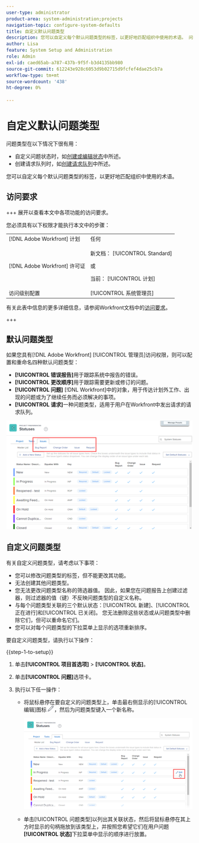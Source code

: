 ```yaml
---
user-type: administrator
product-area: system-administration;projects
navigation-topic: configure-system-defaults
title: 自定义默认问题类型
description: 您可以自定义每个默认问题类型的标签，以更好地匹配组织中使用的术语。 问题类型对于自定义问题状态和创建请求队列非常有用。
author: Lisa
feature: System Setup and Administration
role: Admin
exl-id: caed65ab-a787-437b-9f5f-b3d4135bb980
source-git-commit: 612243e928c6053d9b02715d9fcfef4dae25cb7a
workflow-type: tm+mt
source-wordcount: '438'
ht-degree: 0%

---
```


# 自定义默认问题类型

问题类型在以下情况下很有用：

* 自定义问题状态时，如[创建或编辑状态](../../../administration-and-setup/customize-workfront/creating-custom-status-and-priority-labels/create-or-edit-a-status.md)中所述。
* 创建请求队列时，如[创建请求队列](../../../manage-work/requests/create-and-manage-request-queues/create-request-queue.md)中所述。

您可以自定义每个默认问题类型的标签，以更好地匹配组织中使用的术语。

## 访问要求

+++ 展开以查看本文中各项功能的访问要求。

您必须具有以下权限才能执行本文中的步骤：

<table style="table-layout:auto"> 
 <col> 
 <col> 
 <tbody> 
  <tr> 
   <td role="rowheader">[!DNL Adobe Workfront] 计划</td> 
   <td>任何</td> 
  </tr> 
  <tr> 
   <td role="rowheader">[!DNL Adobe Workfront] 许可证</td> 
   <td><p>新文档： [!UICONTROL Standard]</p>
   或
   <p>当前： [!UICONTROL 计划]</p>
   </td> 
  </tr>
  <tr>
   <td role="rowheader">访问级别配置</td> 
   <td>[!UICONTROL 系统管理员]</td>
  </tr> 
 </tbody> 
</table>

有关此表中信息的更多详细信息，请参阅Workfront文档中的[访问要求](/help/quicksilver/administration-and-setup/add-users/access-levels-and-object-permissions/access-level-requirements-in-documentation.md)。

+++

## 默认问题类型

如果您具有[!DNL Adobe Workfront] [!UICONTROL 管理员]访问权限，则可以配置和重命名四种默认问题类型：

* **[!UICONTROL 错误报告]**&#x200B;用于跟踪系统中报告的错误。
* **[!UICONTROL 更改顺序]**&#x200B;用于跟踪需要更新或修订的问题。
* **[!UICONTROL 问题]** [!DNL Workfront]中的对象，用于传达计划外工作、出现的问题或为了继续任务而必须解决的事项。
* **[!UICONTROL 请求]**&#x200B;一种问题类型，适用于用户在Workfront中发出请求的请求队列。

![默认问题类型](assets/default-issue-types.png)

## 自定义问题类型

有关自定义问题类型，请考虑以下事项：

* 您可以修改问题类型的标签，但不能更改其功能。
* 无法创建其他问题类型。
* 您无法更改问题类型名称的筛选器值。 因此，如果您在问题报告上创建过滤器，则过滤器的值（键）不反映问题类型的自定义名称。
* 与每个问题类型关联的三个默认状态：[!UICONTROL 新建]、[!UICONTROL 正在进行]和[!UICONTROL 已关闭]。 您无法删除这些状态或从问题类型中删除它们，但可以重命名它们。
* 您可以对每个问题类型的下拉菜单上显示的选项重新排序。

要自定义问题类型，请执行以下操作：

{{step-1-to-setup}}

1. 单击&#x200B;**[!UICONTROL 项目首选项]** > **[!UICONTROL 状态]**。

1. 单击&#x200B;**[!UICONTROL 问题]**&#x200B;选项卡。
1. 执行以下任一操作：

   * 将鼠标悬停在要自定义的问题类型上，单击最右侧显示的[!UICONTROL 编辑]图标![编辑图标](assets/edit-icon.png)，然后为问题类型键入一个新名称。

     ![自定义问题类型](assets/customize-issue-type.png)

   * 单击[!UICONTROL 问题类型]以列出其关联状态，然后将鼠标悬停在其上方时显示的句柄拖放到该类型上，并按照您希望它们在用户问题&#x200B;**[!UICONTROL 状态]**&#x200B;下拉菜单中显示的顺序进行放置。
